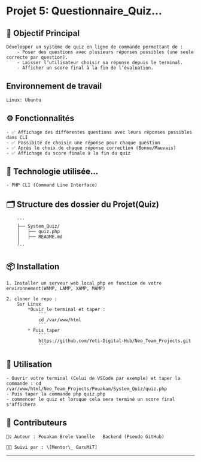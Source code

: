 # Projet 5: Questionnaire_Quiz... 

## 🎯 Objectif Principal

    Développer un système de quiz en ligne de commande permettant de :
        - Poser des questions avec plusieurs réponses possibles (une seule correcte par question).
        - Laisser l’utilisateur choisir sa réponse depuis le terminal.
        - Afficher un score final à la fin de l’évaluation.

## Environnement de travail
    Linux: Ubuntu

## ⚙️ Fonctionnalités

    - ✅ Affichage des différentes questions avec leurs réponses possibles dans CLI
    - ✅ Possibité de choisir une réponse pour chaque question
    - ✅ Après le choix de chaque réponse correction (Bonne/Mauvais)
    - ✅ Affichage du score finale à la fin du quiz

## 🧠 Technologie utilisée...

    - PHP CLI (Command Line Interface)

## 🗂️ Structure des dossier du Projet(**Quiz**)

        ```
        ├── System_Quiz/
        │   ├── quiz.php
        │   ├── README.md
        │   
        ```

## 📦 Installation

    1. Installer un serveur web local php en fonction de votre environnement(WAMP, LAMP, XAMP, MAMP)

    2. cloner le repo :
        Sur Linux
            *Ouvir le terminal et taper :
                ```
                cd /var/www/html
                ```
            * Puis taper
                ```
                https://github.com/Yeti-Digital-Hub/Neo_Team_Projects.git
                ```

## 🚀 Utilisation

    - Ouvrir votre terminal (Celui de VSCode par exemple) et taper la commande : cd /var/www/html/Neo_Team_Projects/Pouakam/System_Quiz/quiz.php
    - Puis taper la commande php quiz.php
    - commencer le quiz et lorsque cela sera terminé un score final s'affichera



## 🤝 Contributeurs

    🙋‍♀️ Auteur : Pouakam Brele Vanelle   Backend (Pseudo GitHub)
    
    🧑‍🏫 Suivi par : \[Mentor\_ GuruMiT]

---